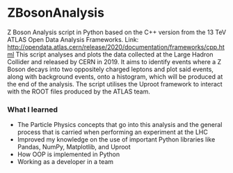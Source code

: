 # ZBosonAnalysis

Z Boson Analysis script in Python based on the C++ version from the 13 TeV ATLAS Open Data Analysis Frameworks. 
Link: http://opendata.atlas.cern/release/2020/documentation/frameworks/cpp.html
This script analyses and plots the data collected at the Large Hadron Collider and released by CERN in 2019. It aims to 
identify events where a Z Boson decays into two oppositely charged leptons and plot said events, along with background events, 
onto a histogram, which will be produced at the end of the analysis. The script utilises the Uproot framework to interact with
the ROOT files produced by the ATLAS team.

### What I learned

 - The Particle Physics concepts that go into this analysis and the general process that is carried when performing an experiment at the LHC
 - Improved my knowledge on the use of important Python libraries like Pandas, NumPy, Matplotlib, and Uproot
 - How OOP is implemented in Python
 - Working as a developer in a team
